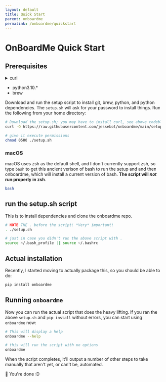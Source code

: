 ```yaml
---
layout: default
title: Quick Start
parent: onboardme
permalink: /onboardme/quickstart
---
```


# OnBoardMe Quick Start

## Prerequisites

<details>
  <summary>curl</summary>
  
    First, make sure you have curl, but it *should* be there already be on macOS.

    ```bash
    # if this doesn't return anything, you need to install curl
    which curl
    ```

    If it's not there on Linux, you can install it with `apt` or use any default package manager like yum, or whatever people who use gentoo use

    ```bash
    # Debian/Ubuntu
    sudo apt install -y curl
    ```

</details>


- python3.10.*
- brew

Download and run the setup script to install git, brew, python, and python dependencies. The `setup.sh` will ask for your password to install things. Run the following from your home directory:

```bash
# Download the setup.sh; you may have to install curl, see above codeblock
curl -O https://raw.githubusercontent.com/jessebot/onboardme/main/setup.sh

# give it execute permissions
chmod 0500 ./setup.sh
```

### macOS
macOS uses zsh as the default shell, and I don't currently support zsh, so type
`bash` to get this ancient verison of bash to run the setup and and then
onboardme, which will install a current version of bash. **The script will *not* 
run properly in zsh**.

```bash
bash
```

## run the setup.sh script
This is to install dependencies and clone the onboardme repo.

```bash
# NOTE THE . before the script! *Very* important!
. ./setup.sh

# just in case you didn't run the above script with .
source ~/.bash_profile || source ~/.bashrc
```

## Actual installation

Recently, I started moving to actually package this, so you should be able to
do:
```bash
pip install onboardme
```

## Running `onboardme`
Now you can run the actual script that does the heavy lifting. If you ran the
above `setup.sh` and `pip install` without errors, you can start using
`onboardme` now:

```bash
# This will display a help
onboardme --help

# this will run the script with no options
onboardme
```

When the script completes, it'll output a number of other steps to take manually that aren't yet, or can't be, automated.

:partying_face: You're done :D
